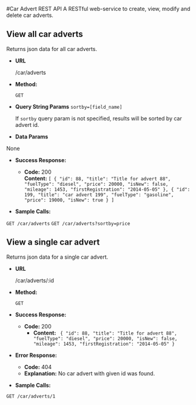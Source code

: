 #Car Advert REST API
A RESTful web-service to create, view, modify and delete car adverts.

**View all car adverts**
----
  Returns json data for all car adverts.

* **URL**

  /car/adverts

* **Method:**
  
  `GET`
  
*  **Query String Params**
   `sortby=[field_name]`
   
   If `sortby` query param is not specified, results will be sorted by car advert id.

* **Data Params**

 None

* **Success Response:**
 
  * **Code:** 200 <br />
    **Content:** `[
		      {
		      "id": 88,
		      "title": "Title for advert 88",
		      "fuelType": "diesel",
		      "price": 20000,
		      "isNew": false,
		      "mileage": 1453,
		      "firstRegistration": "2014-05-05"
		   },
		      {
		      "id": 199,
		      "title": "car advert 199",
		      "fuelType": "gasoline",
		      "price": 19000,
		      "isNew": true
		   }
]`

* **Sample Calls:**

 `GET /car/adverts`
 `GET /car/adverts?sortby=price`

**View a single car advert**
----
  Returns json data for a single car advert.

* **URL**

  /car/adverts/:id

* **Method:**
  
  `GET`
  
* **Success Response:**
 
  * **Code:** 200 
    * **Content:** `
		      {
		      "id": 88,
		      "title": "Title for advert 88",
		      "fuelType": "diesel",
		      "price": 20000,
		      "isNew": false,
		      "mileage": 1453,
		      "firstRegistration": "2014-05-05"
		   }`
* **Error Response:**
 
  * **Code:** 404 
  *  **Explanation:** No car advert with given id was found.

* **Sample Calls:**

 `GET /car/adverts/1`

